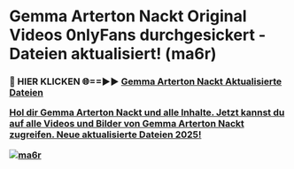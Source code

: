 # Gemma Arterton Nackt Original Videos 0nlyFans durchgesickert - Dateien aktualisiert! (ma6r)

<h3>🔴 HIER KLICKEN 🌐==►► <a href="https://tinyurl.com/h6vf6nb8" rel="nofollow">Gemma Arterton Nackt Aktualisierte Dateien

Hol dir Gemma Arterton Nackt und alle Inhalte. Jetzt kannst du auf alle Videos und Bilder von Gemma Arterton Nackt zugreifen. Neue aktualisierte Dateien 2025!

[![ma6r](https://i.imgur.com/sD4kR3V.gif)](https://tinyurl.com/h6vf6nb8)

